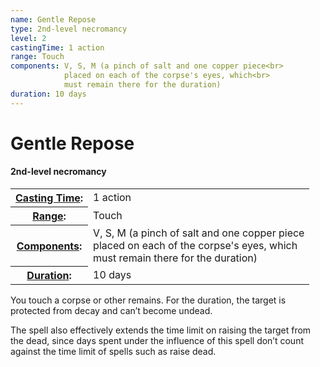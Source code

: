 ```yaml
---
name: Gentle Repose
type: 2nd-level necromancy
level: 2
castingTime: 1 action
range: Touch
components: V, S, M (a pinch of salt and one copper piece<br>
			placed on each of the corpse's eyes, which<br>
			must remain there for the duration)
duration: 10 days
---
```


Gentle Repose
=============

#### 2nd-level necromancy

<table cellspacing="0" class="statBlock"><tbody><tr><th><a href="/srd/spellcasting/castingASpell.htm#castingtime">Casting Time</a>:</th><td>1 action</td></tr><tr><th><a href="/srd/spellcasting/castingASpell.htm#range">Range</a>:</th><td>Touch</td></tr><tr><th><a href="/srd/spellcasting/castingASpell.htm#components">Components</a>:</th><td>V, S, M (a pinch of salt and one copper piece<br>placed on each of the corpse's eyes, which<br>must remain there for the duration)</td></tr><tr><th><a href="/srd/spellcasting/castingASpell.htm#duration">Duration</a>:</th><td>10 days</td></tr></tbody></table>

You touch a corpse or other remains. For the duration, the target is protected from decay and can’t become undead.

The spell also effectively extends the time limit on raising the target from the dead, since days spent under the influence of this spell don’t count against the time limit of spells such as raise dead.